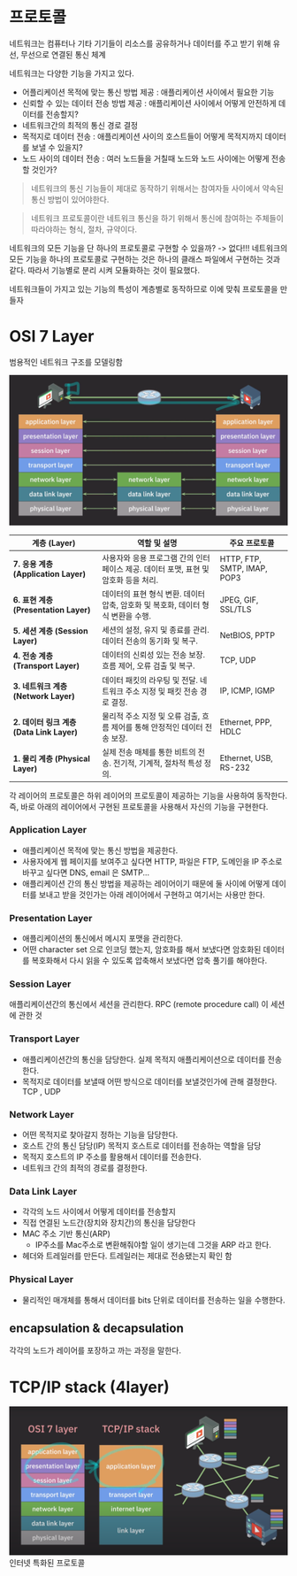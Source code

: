# 프로토콜
네트워크는 컴퓨터나 기타 기기들이 리소스를 공유하거나 데이터를 주고 받기 위해 유선, 무선으로 연결된 통신 체계

네트워크는 다양한 기능을 가지고 있다. 
- 어플리케이션 목적에 맞는 통신 방법 제공 : 애플리케이션 사이에서 필요한 기능
- 신뢰할 수 있는 데이터 전송 방법 제공 : 애플리케이션 사이에서 어떻게 안전하게 데이터를 전송할지?
- 네트워크간의 최적의 통신 경로 결정
- 목적지로 데이터 전송 : 애플리케이션 사이의 호스트들이 어떻게 목적지까지 데이터를 보낼 수 있을지?
- 노드 사이의 데이터 전송 : 여러 노드들을 거칠때 노드와 노드 사이에는 어떻게 전송할 것인가?

> 네트워크의 통신 기능들이 제대로 동작하기 위해서는 참여자들 사이에서 약속된 통신 방법이 있어야한다.

> 네트워크 프로토콜이란 네트워크 통신을 하기 위해서 통신에 참여하는 주체들이 따라야하는 형식, 절차, 규약이다.

네트워크의 모든 기능을 단 하나의 프로토콜로 구현할 수 있을까? -> 없다!!!
네트워크의 모든 기능을 하나의 프로토콜로 구현하는 것은 하나의 클래스 파일에서 구현하는 것과 같다. 따라서 기능별로 분리 시켜 모듈화하는 것이 필요했다.

네트워크들이 가지고 있는 기능의 특성이 계층별로 동작하므로 이에 맞춰 프로토콜을 만들자

# OSI 7 Layer
범용적인 네트워크 구조를 모델링함

![img.png](../img/OSI7.png)

| 계층 (Layer)           | 역할 및 설명                                      | 주요 프로토콜                        |
|------------------------|--------------------------------------------------|-------------------------------------|
| **7. 응용 계층 (Application Layer)**  | 사용자와 응용 프로그램 간의 인터페이스 제공. 데이터 포맷, 표현 및 암호화 등을 처리. | HTTP, FTP, SMTP, IMAP, POP3           |
| **6. 표현 계층 (Presentation Layer)**  | 데이터의 표현 형식 변환. 데이터 압축, 암호화 및 복호화, 데이터 형식 변환을 수행. | JPEG, GIF, SSL/TLS                    |
| **5. 세션 계층 (Session Layer)**       | 세션의 설정, 유지 및 종료를 관리. 데이터 전송의 동기화 및 복구. | NetBIOS, PPTP                         |
| **4. 전송 계층 (Transport Layer)**      | 데이터의 신뢰성 있는 전송 보장. 흐름 제어, 오류 검출 및 복구. | TCP, UDP                              |
| **3. 네트워크 계층 (Network Layer)**    | 데이터 패킷의 라우팅 및 전달. 네트워크 주소 지정 및 패킷 전송 경로 결정. | IP, ICMP, IGMP                        |
| **2. 데이터 링크 계층 (Data Link Layer)** | 물리적 주소 지정 및 오류 검출, 흐름 제어를 통해 안정적인 데이터 전송 보장. | Ethernet, PPP, HDLC                   |
| **1. 물리 계층 (Physical Layer)**       | 실제 전송 매체를 통한 비트의 전송. 전기적, 기계적, 절차적 특성 정의. | Ethernet, USB, RS-232                 |

각 레이어의 프로토콜은 하위 레이어의 프로토콜이 제공하는 기능을 사용하여 동작한다.
즉, 바로 아래의 레이어에서 구현된 프로토콜을 사용해서 자신의 기능을 구현한다.

### Application Layer
- 애플리케이션 목적에 맞는 통신 방법을 제공한다.
- 사용자에게 웹 페이지를 보여주고 싶다면 HTTP, 파일은 FTP, 도메인을 IP 주소로 바꾸고 싶다면 DNS, email 은 SMTP...
- 애플리케이션 간의 통신 방법을 제공하는 레이어이기 때문에 둘 사이에 어떻게 데이터를 보내고 받을 것인가는 아래 레이어에서 구현하고 여기서는 사용만 한다.

### Presentation Layer
- 애플리케이션의 통신에서 메시지 포맷을 관리한다.
- 어떤 character set 으로 인코딩 했는지, 암호화를 해서 보냈다면 암호화된 데이터를 복호화해서 다시 읽을 수 있도록 압축해서 보냈다면 압축 풀기를 해야한다.

### Session Layer
애플리케이션간의 통신에서 세션을 관리한다.
RPC (remote procedure call) 이 세션에 관한 것

### Transport Layer
- 애플리케이션간의 통신을 담당한다. 실제 목적지 애플리케이션으로 데이터를 전송한다.
- 목적지로 데이터를 보낼때 어떤 방식으로 데이터를 보낼것인가에 관해 결정한다. TCP , UDP

### Network Layer
- 어떤 목적지로 찾아갈지 정하는 기능을 담당한다.
- 호스트 간의 통신 담당(IP) 목적지 호스트로 데이터를 전송하는 역할을 담당
- 목적지 호스트의 IP 주소를 활용해서 데이터를 전송한다.
- 네트워크 간의 최적의 경로를 결정한다.

### Data Link Layer
- 각각의 노드 사이에서 어떻게 데이터를 전송할지
- 직접 연결된 노드간(장치와 장치간)의 통신을 담당한다
- MAC 주소 기반 통신(ARP)
  - IP주소를 Mac주소로 변환해줘야할 일이 생기는데 그것을 ARP 라고 한다.
- 헤더와 트레일러를 만든다. 트레일러는 제대로 전송됐는지 확인 함

### Physical Layer
- 물리적인 매개체를 통해서 데이터를 bits 단위로 데이터를 전송하는 일을 수행한다.

## encapsulation & decapsulation
각각의 노드가 레이어를 포장하고 까는 과정을 말한다.

# TCP/IP stack (4layer)
![img.png](../img/TCPIP.png)
인터넷 특화된 프로토콜